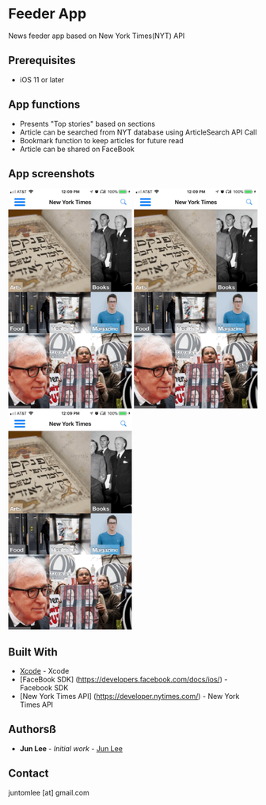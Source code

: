 # Feeder App

News feeder app based on New York Times(NYT) API


## Prerequisites

- iOS 11 or later


## App functions

- Presents "Top stories" based on sections
- Article can be searched from NYT database using ArticleSearch API Call
- Bookmark function to keep articles for future read
- Article can be shared on FaceBook


## App screenshots

<img src="https://raw.githubusercontent.com/Juntomlee/Feeder/master/Screenshot/Article.GIF" width="250">
<img src="https://raw.githubusercontent.com/Juntomlee/Feeder/master/Screenshot/Bookmark.GIF" width="250">
<img src="https://raw.githubusercontent.com/Juntomlee/Feeder/master/Screenshot/FBShare.GIF" width="250">



## Built With

* [Xcode](https://developer.apple.com/xcode/) - Xcode
* [FaceBook SDK] (https://developers.facebook.com/docs/ios/) - Facebook SDK
* [New York Times API] (https://developer.nytimes.com/) - New York Times API


## Authorsß

* **Jun Lee** - *Initial work* - [Jun Lee](https://github.com/juntomlee)


## Contact

juntomlee [at] gmail.com
